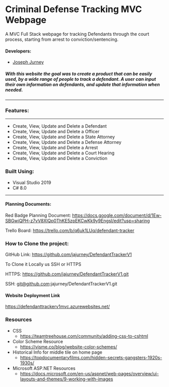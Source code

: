 # Criminal Defense Tracking MVC Webpage
A MVC Full Stack webpage for tracking Defendants through the court process, starting from arrest to conviction/sentencing.
#### Developers:
* [Joseph Jurney](https://github.com/jajurney)

##### With this website the goal was to create a product that can be easily used, by a wide range of people to track a defendant. A user can input their own information on defendants, and update that information when needed.
---
### Features:
-----
* Create, View, Update and Delete a Defendant
* Create, View, Update and Delete a Officer
* Create, View, Update and Delete a State Attorney
* Create, View, Update and Delete a Defense Attorney
* Create, View, Update and Delete a Arrest
* Create, View, Update and Delete a Court Hearing
* Create, View, Update and Delete a Conviction

### Built Using:
* Visual Studio 2019
* C# 8.0
-----

#### Planning Documents:
Red Badge Planning Document:
https://docs.google.com/document/d/1Ew-SBGwiQPH-z7vV8XlQp0ThKE5zpEKCwKk9y9EngsI/edit?usp=sharing

Trello Board:
https://trello.com/b/q6uk1LUq/defendant-tracker

### How to Clone the project:

GitHub Link:
https://github.com/jajurney/DefendantTrackerV1

To Clone it Locally us SSH or HTTPS

HTTPS: https://github.com/jajurney/DefendantTrackerV1.git

SSH: git@github.com:jajurney/DefendantTrackerV1.git

#### Website Deployment Link
https://defendanttrackerv1mvc.azurewebsites.net/
### Resources 
* CSS 
  - https://teamtreehouse.com/community/adding-css-to-cshtml
* Color Scheme Resource
  - https://visme.co/blog/website-color-schemes/
* Historical Info for middle tile on home page
  - https://topdocumentaryfilms.com/hidden-secrets-gangsters-1920s-1930s/
* Microsoft ASP.NET Resources
  - https://docs.microsoft.com/en-us/aspnet/web-pages/overview/ui-layouts-and-themes/9-working-with-images
